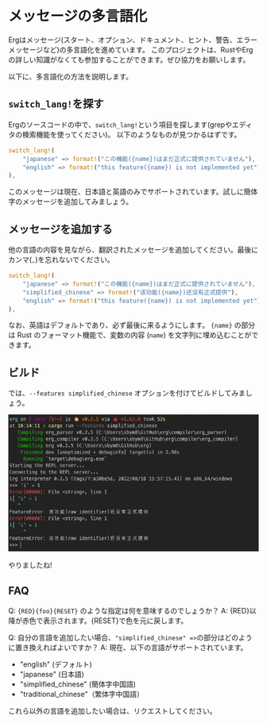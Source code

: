 # メッセージの多言語化


Ergはメッセージ(スタート、オプション、ドキュメント、ヒント、警告、エラーメッセージなど)の多言語化を進めています。
このプロジェクトは、RustやErgの詳しい知識がなくても参加することができます。ぜひ協力をお願いします。

以下に、多言語化の方法を説明します。

## `switch_lang!`を探す

Ergのソースコードの中で、`switch_lang!`という項目を探します(grepやエディタの検索機能を使ってください)。
以下のようなものが見つかるはずです。

```rust
switch_lang!(
    "japanese" => format!("この機能({name})はまだ正式に提供されていません"),
    "english" => format!("this feature({name}) is not implemented yet"),
),
```

このメッセージは現在、日本語と英語のみでサポートされています。試しに簡体字のメッセージを追加してみましょう。

## メッセージを追加する

他の言語の内容を見ながら、翻訳されたメッセージを追加してください。最後にカンマ(`,`)を忘れないでください。

```rust
switch_lang!(
    "japanese" => format!("この機能({name})はまだ正式に提供されていません"),
    "simplified_chinese" => format!("该功能({name})还没有正式提供"),
    "english" => format!("this feature({name}) is not implemented yet"),
),
```

なお、英語はデフォルトであり、必ず最後に来るようにします。
`{name}` の部分は Rust のフォーマット機能で、変数の内容 (`name`) を文字列に埋め込むことができます。

## ビルド

では、`--features simplified_chinese` オプションを付けてビルドしてみましょう。

<img src="../../../assets/screenshot_i18n_messages.png" alt='screenshot_i18n_messages'>

やりましたね!

## FAQ

Q: `{RED}{foo}{RESET}` のような指定は何を意味するのでしょうか？
A: {RED}以降が赤色で表示されます。{RESET}で色を元に戻します。

Q: 自分の言語を追加したい場合、`"simplified_chinese" =>`の部分はどのように置き換えればよいですか？
A: 現在、以下の言語がサポートされています。

* "english" (デフォルト)
* "japanese" (日本語)
* "simplified_chinese" (簡体字中国語)
* "traditional_chinese"（繁体字中国語）

これら以外の言語を追加したい場合は、リクエストしてください。
